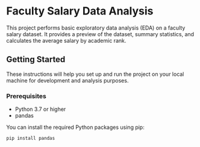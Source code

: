 # Faculty Salary Data Analysis

This project performs basic exploratory data analysis (EDA) on a faculty salary dataset. It provides a preview of the dataset, summary statistics, and calculates the average salary by academic rank.

## Getting Started

These instructions will help you set up and run the project on your local machine for development and analysis purposes.

### Prerequisites

- Python 3.7 or higher
- pandas

You can install the required Python packages using pip:

```bash
pip install pandas
